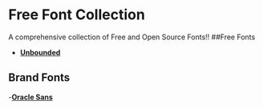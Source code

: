 # Free Font Collection
 A comprehensive collection of Free and Open Source Fonts!!
##Free Fonts
- [**Unbounded**](https://github.com/w3f/unbounded)

## Brand Fonts
-[**Oracle Sans**](https://www.morlandesign.com/work/oracle-sans)
